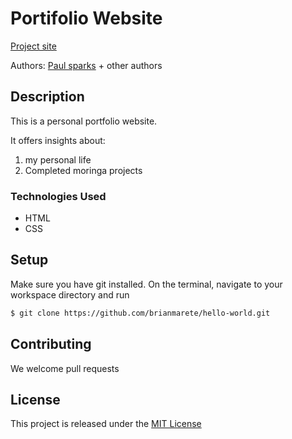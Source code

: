 # Portifolio Website

[Project site](https://paulsparks.github.io/)

Authors: [Paul sparks](https://paulnderitu17@gmail.com) + other authors

## Description

This is a personal portfolio website.

It offers insights about:
1. my personal life
2. Completed moringa projects

### Technologies Used
* HTML
* CSS


## Setup

Make sure you have git installed. On the terminal, navigate to your workspace directory and run

```bash
$ git clone https://github.com/brianmarete/hello-world.git
```
## Contributing

We welcome pull requests

## License

This project is released under the [MIT License](./LICENSE.md)
